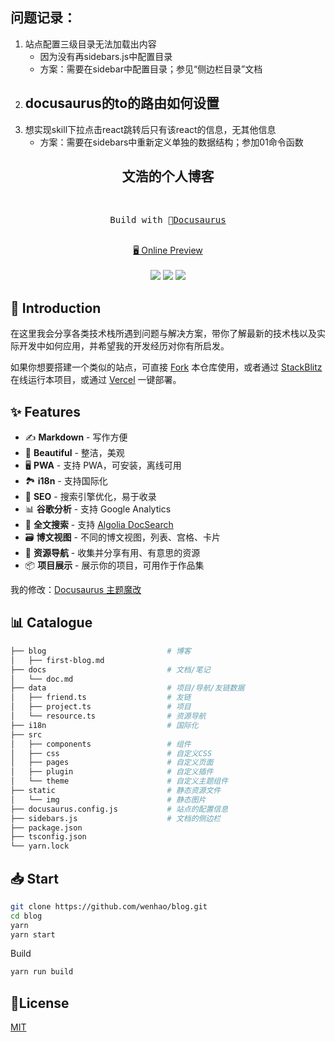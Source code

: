 ## 问题记录：
1. 站点配置三级目录无法加载出内容
    - 因为没有再sidebars.js中配置目录
    - 方案：需要在sidebar中配置目录；参见“侧边栏目录”文档
2. docusaurus的to的路由如何设置
    - 
3. 想实现skill下拉点击react跳转后只有该react的信息，无其他信息
    - 方案：需要在sidebars中重新定义单独的数据结构；参加01命令函数





<h2 align="center">
文浩的个人博客
</h2><br>

<pre align="center">
 Build with 🦖<a href="https://docusaurus.io/">Docusaurus</a> 
</pre>

<p align="center">
<br>
<a href="https://wenhao.cn">🖥 Online Preview</a>
<br><br> 
<a href="https://vercel.com/new/clone?repository-url=https://github.com/wenhao/blog/tree/main&project-name=blog&repo-name=blog" rel="nofollow"><img src="https://vercel.com/button"></a>
<a href="https://app.netlify.com/start/deploy?repository=https://github.com/wenhao/blog" rel="nofollow"><img src="https://www.netlify.com/img/deploy/button.svg"></a>
<a href="https://stackblitz.com/github/wenhao/blog" rel="nofollow"><img src="https://developer.stackblitz.com/img/open_in_stackblitz.svg"></a>
</p>

## 👋 Introduction

在这里我会分享各类技术栈所遇到问题与解决方案，带你了解最新的技术栈以及实际开发中如何应用，并希望我的开发经历对你有所启发。

如果你想要搭建一个类似的站点，可直接 [Fork](https://github.com/wenhao/blog/fork) 本仓库使用，或者通过 [StackBlitz](https://stackblitz.com/github/wenhao/blog) 在线运行本项目，或通过 [Vercel](https://vercel.com/new/clone?repository-url=https://github.com/wenhao/blog/tree/main&project-name=blog&repo-name=blog) 一键部署。

## ✨ Features

- ✍️ **Markdown** - 写作方便
- 🎨 **Beautiful** - 整洁，美观
- 🖥️ **PWA** - 支持 PWA，可安装，离线可用
- 🏞️ **i18n** - 支持国际化
- 💯 **SEO** - 搜索引擎优化，易于收录
- 📊 **谷歌分析** - 支持 Google Analytics
- 🔎 **全文搜索** - 支持 [Algolia DocSearch](https://github.com/algolia/docsearch)
- 🗃️ **博文视图** - 不同的博文视图，列表、宫格、卡片
- 🌈 **资源导航** - 收集并分享有用、有意思的资源
- 📦 **项目展示** - 展示你的项目，可用作于作品集

我的修改：[Docusaurus 主题魔改](https://wenhao.cn/docs/docusaurus-guides)

## 📊 Catalogue

```bash
├── blog                           # 博客
│   ├── first-blog.md
├── docs                           # 文档/笔记
│   └── doc.md
├── data                           # 项目/导航/友链数据
│   ├── friend.ts                  # 友链
│   ├── project.ts                 # 项目
│   └── resource.ts                # 资源导航
├── i18n                           # 国际化
├── src
│   ├── components                 # 组件
│   ├── css                        # 自定义CSS
│   ├── pages                      # 自定义页面
│   ├── plugin                     # 自定义插件
│   └── theme                      # 自定义主题组件
├── static                         # 静态资源文件
│   └── img                        # 静态图片
├── docusaurus.config.js           # 站点的配置信息
├── sidebars.js                    # 文档的侧边栏
├── package.json
├── tsconfig.json
└── yarn.lock
```

## 📥 Start

```sh
git clone https://github.com/wenhao/blog.git
cd blog
yarn
yarn start
```

Build

```sh
yarn run build
```

## 📝License

[MIT](./LICENSE)
